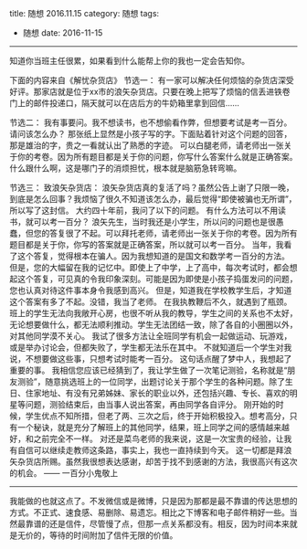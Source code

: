 title: 随想 2016.11.15
category: 随想
tags:
  - 随想
date: 2016-11-15
---

知道你当班主任很累，如果看到什么能帮上你的我也一定会告知你。

下面的内容来自《解忧杂货店》
节选一：
有一家可以解决任何烦恼的杂货店深受好评。那家店就是位于xx市的浪矢杂货店。只要在晚上把写了烦恼的信丢进铁卷门上的邮件投递口，隔天就可以在店后方的牛奶箱里拿到回信……

节选二：
我有事要问。我不想读书，也不想偷看作弊，但想要考试是考一百分。请问该怎么办？
那张纸上显然是小孩子写的字。下面贴着针对这个问题的回答，那是雄治的字，贵之一看就认出了熟悉的字迹。
可以白腿老师，请老师出一张关于你的考卷。因为所有题目都是关于你的问题，你写什么答案什么就是正确答案。
什么跟什么啊，这是哪门子的消烦担忧，根本就是脑筋急转弯嘛。

节选三：
致浪矢杂货店：
浪矢杂货店真的复活了吗？虽然公告上谢了只限一晚，到底是怎么回事？我烦恼了很久不知道该怎么办，最后觉得“即使被骗也无所谓”， 所以写了这封信。
大约四十年前，我问了以下的问题。
有什么方法可以不用读书，就可以考一百分？
浪矢先生，当时我还是小学生，所以问的问题也是很愚蠢，但您的答复很了不起。可以拜托老师，请老师出一张关于你的考卷。因为所有题目都是关于你，你写的答案就是正确答案，所以就可以考一百分。
当年，我看了这个答复，觉得根本在骗人。因为我想知道的是国文和数学考一百分的方法。
但是，您的大幅留在我的记忆中。即使上了中学，上了高中，每次考试时，都会想起这个答复，可见真的令我印象深刻。可能是因为即使是小孩子捣蛋发问的问题，您也认真对待这件事本身令我感到高兴。
但是，知道我在学校教学生后，才知道这个答案有多了不起。没错，我当了老师。
在我执教鞭后不久，就遇到了瓶颈。班上的学生无法向我敞开心房，也很不听从我的教导，学生之间的关系也不太好，无论想要做什么，都无法顺利推动。学生无法团结一致，除了各自的小圈圈以外，对其他同学漠不关心。
我试了很多方法让全班同学有机会一起做运动、玩游戏，或是举办讨论会，但都失败了，学生都无法乐在其中。
不就知道后一个学生对我说，不想要做这些事，只想考试时能考一百分。
这句话点醒了梦中人，我想起了重要的事。
我相信您应该已经猜到了，我让学生做了一次笔记测验，名称就是“朋友测验”，随意挑选班上的一位同学，出题讨论关于那个学生的各种问题。除了生日、住家地址、有没有兄弟姊妹、家长的职业以外，还包括兴趣、专长、喜欢的明星等问题，测验结束后，由当事人说出答案，再由同学各自评分。
刚开始的时候，学生优点不知所措，但老了两、三次之后，终于开始积极投入。想考高分，只有一个秘诀，就是充分了解班上的其他同学，结果，班上同学之间的感情越来越好，和之前完全不一样。
对还是菜鸟老师的我来说，这是一次宝贵的经验，让我有自信可以继续走教师这条路，事实上，我也一直持续到今天。
这一切都是拜浪矢杂货店所赐。虽然我很想表达感谢，却苦于找不到感谢的方法，我很高兴有这次的机会。
—— 一百分小鬼敬上

---
我能做的也就这点了。不发微信或是微博，只是因为那都是最不靠谱的传达思想的方式。不正式、速食感、易删除、易遗忘。相比之下博客和电子邮件稍好一些。当然最靠谱的还是信件，尽管慢了点，但那一点关系都没有。相反，因为时间本来就是无价的，等待的时间附加了信件无限的价值。

